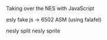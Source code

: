 Taking over the NES with JavaScript

esly
fake js -> 6502 ASM (using falafel)

nesly split
nesly sprite
